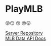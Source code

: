 # PlayMLB
😝😏 😚 😣😜  
  
[Server Repository](https://github.com/InJaEE/PlayMLB_Server)  
[MLB Data API Docs](https://appac.github.io/mlb-data-api-docs/)